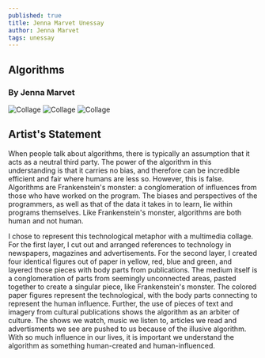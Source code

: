 ```yaml
---
published: true
title: Jenna Marvet Unessay
author: Jenna Marvet
tags: unessay
---
```

## Algorithms
### By Jenna Marvet

![Collage]({{site.baseurl}}/assets/images/Marvet_Unessay1.jpg)
![Collage]({{site.baseurl}}/assets/images/Marvet_Unessay4.jpg)
![Collage]({{site.baseurl}}/assets/images/Marvet_Unessay5.jpg)

## Artist's Statement
When people talk about algorithms, there is typically an assumption that it acts as a neutral third party. The power of the algorithm in this understanding is that it carries no bias, and therefore can be incredible efficient and fair where humans are less so. However, this is false. Algorithms are Frankenstein's monster: a conglomeration of influences from those who have worked on the program. The biases and perspectives of the programmers, as well as that of the data it takes in to learn, lie within programs themselves. Like Frankenstein's monster, algorithms are both human and not human.

I chose to represent this technological metaphor with a multimedia collage. For the first layer, I cut out and arranged references to technology in newspapers, magazines and advertisements. For the second layer, I created four identical figures out of paper in yellow, red, blue and green, and layered those pieces with body parts from publications. The medium itself is a conglomeration of parts from seemingly unconnected areas, pasted together to create a singular piece, like Frankenstein's monster. The colored paper figures represent the technological, with the body parts connecting to represent the human influence. Further, the use of pieces of text and imagery from cultural publications shows the algorithm as an arbiter of culture. The shows we watch, music we listen to, articles we read and advertisments we see are pushed to us because of the illusive algorithm. With so much influence in our lives, it is important we understand the algorithm as something human-created and human-influenced.
